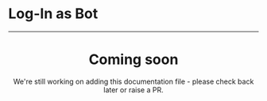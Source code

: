 # Log-In as Bot

---
<center><h1>Coming soon</h1></center>
<center>We're still working on adding this documentation file - please check back later or raise a PR.</center>
